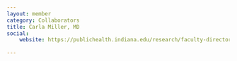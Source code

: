 ```yaml
---
layout: member
category: Collaborators
title: Carla Miller, MD
social:
    website: https://publichealth.indiana.edu/research/faculty-directory/profile.html?user=ckm1
    
---
```

